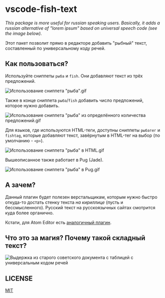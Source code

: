 # vscode-fish-text

_This package is more useful for russian speaking users. Basically, it adds a russian alternative of "lorem ipsum" based on universal speech code (see the image below)._

Этот пакет позволит прямо в редакторе добавить "рыбный" текст, составленный по универсальному коду речей.

## Как пользоваться?

Используйте сниппеты `рыба` и `fish`. Они добавляют текст из трёх предложений.

![Использование сниппета "рыба".gif](https://github.com/mamoruuu/vscode-fish-text/raw/master/./.github/1.gif)

Также в конце сниппета `рыба`/`fish` добавить число предложений, которое нужно добавить.

![Использование сниппета "рыба" из определённого количества предложений.gif](https://github.com/mamoruuu/vscode-fish-text/raw/master/./.github/2.gif)

Для языков, где используются HTML-теги, доступны сниппеты `рыбатег` и `fishtag`, которые добавляют текст, завёрнутым в HTML-тег на выбор (по умолчанию - `<p>`).

![Использование сниппета "рыба" в HTML.gif](https://github.com/mamoruuu/vscode-fish-text/raw/master/./.github/3-html.gif)

Вышеописанное также работает в Pug (Jade).

![Использование сниппета "рыба" в Pug.gif](https://github.com/mamoruuu/vscode-fish-text/raw/master/./.github/4-pug.gif)

## А зачем?

Данный плагин будет полезен верстальщикам, которым нужно быстро откуда-то достать стенку текста *на кириллице* (пусть и бессмысленного). Русский текст на русскоязычных сайтах смотрится куда более органично.

Кстати, для Atom Editor есть [аналогичный плагин](https://atom.io/packages/fish-text).

## Что это за магия? Почему такой складный текст?

![Выдержка из старого советского документа с таблицей с универсальным кодом речей](https://github.com/mamoruuu/vscode-fish-text/raw/master/.github/fish-text-sample.jpg)

## LICENSE

[MIT](https://github.com/mamoruuu/vscode-fish-text/blob/master/LICENSE.md)
